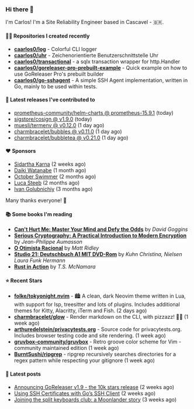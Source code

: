 ### Hi there 👋

I'm Carlos! I'm a Site Reliability Engineer based in Cascavel - 🇧🇷.

#### 👨‍💻 Repositories I created recently
- **[caarlos0/log](https://github.com/caarlos0/log)** - Colorful CLI logger
- **[caarlos0/uhr](https://github.com/caarlos0/uhr)** - Zeichenorientierte Benutzerschnittstelle Uhr
- **[caarlos0/transactional](https://github.com/caarlos0/transactional)** - a sqlx transaction wrapper for http.Handler
- **[caarlos0/goreleaser-pro-prebuilt-example](https://github.com/caarlos0/goreleaser-pro-prebuilt-example)** - Quick example on how to use GoReleaser Pro&#39;s prebuilt builder
- **[caarlos0/go-sshagent](https://github.com/caarlos0/go-sshagent)** - A simple SSH Agent implementation, written in Go, mainly to be used within tests.

#### 🚀 Latest releases I've contributed to


- [prometheus-community/helm-charts @ prometheus-15.9.1](https://github.com/prometheus-community/helm-charts/releases/tag/prometheus-15.9.1) (today)
- [sigstore/cosign @ v1.9.0](https://github.com/sigstore/cosign/releases/tag/v1.9.0) (today)
- [muesli/termenv @ v0.12.0](https://github.com/muesli/termenv/releases/tag/v0.12.0) (1 day ago)
- [charmbracelet/bubbles @ v0.11.0](https://github.com/charmbracelet/bubbles/releases/tag/v0.11.0) (1 day ago)
- [charmbracelet/bubbletea @ v0.21.0](https://github.com/charmbracelet/bubbletea/releases/tag/v0.21.0) (1 day ago)

#### ❤️ Sponsors
- [Sidartha Karna](https://github.com/sidarthakarna) (2 weeks ago)
- [Daiki Watanabe](https://github.com/daikw) (1 month ago)
- [October Swimmer](https://github.com/octoberswimmer) (2 months ago)
- [Luca Steeb](https://github.com/steebchen) (2 months ago)
- [Ivan Golubnichiy](https://github.com/h1kkan) (3 months ago)

Many thanks everyone! 🙏

#### 📚 Some books I'm reading
- **[Can&#39;t Hurt Me: Master Your Mind and Defy the Odds](https://www.goodreads.com/book/show/43160250-can-t-hurt-me)** by _David Goggins_
- **[Serious Cryptography: A Practical Introduction to Modern Encryption](https://www.goodreads.com/book/show/36265193-serious-cryptography)** by _Jean-Philippe Aumasson_
- **[O Otimista Racional](https://www.goodreads.com/book/show/32706964-o-otimista-racional)** by _Matt Ridley_
- **[Studio 21: Deutschbuch A1 MIT DVD-Rom](https://www.goodreads.com/book/show/25495148-studio-21)** by _Kuhn Christina, Nielsen Laura Funk Hermann_
- **[Rust in Action](https://www.goodreads.com/book/show/45731908-rust-in-action)** by _T.S. McNamara_

#### ⭐ Recent Stars


- **[folke/tokyonight.nvim](https://github.com/folke/tokyonight.nvim)** - 🏙  A clean, dark Neovim theme written in Lua, with support for lsp, treesitter and lots of plugins. Includes additional themes for Kitty, Alacritty, iTerm and Fish. (2 days ago)
- **[charmbracelet/glow](https://github.com/charmbracelet/glow)** - Render markdown on the CLI, with pizzazz! 💅🏻 (1 week ago)
- **[arthuredelstein/privacytests.org](https://github.com/arthuredelstein/privacytests.org)** - Source code for privacytests.org. Includes browser testing code and site rendering. (1 week ago)
- **[gruvbox-community/gruvbox](https://github.com/gruvbox-community/gruvbox)** - Retro groove color scheme for Vim - community maintained edition (1 week ago)
- **[BurntSushi/ripgrep](https://github.com/BurntSushi/ripgrep)** - ripgrep recursively searches directories for a regex pattern while respecting your gitignore (1 week ago)

#### 📄 Latest posts
- [Announcing GoReleaser v1.9 - the 10k stars release](https://carlosbecker.com/posts/goreleaser-v1.9/) (2 weeks ago)
- [Using SSH Certificates with Go’s SSH Client](https://carlosbecker.com/posts/golang-ssh-client-certificates/) (2 weeks ago)
- [Joining the split keyboards club: a Moonlander story](https://carlosbecker.com/posts/split-keyboard-moonlander/) (3 weeks ago)
